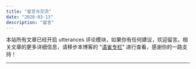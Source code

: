 ```yaml
---
title: "留言与交流"
date: "2020-03-13"
description: "留言"
---
```


本站所有文章已经开启 utterances 评论模块，如果你有任何建议，欢迎留言。相关文章的更多详细信息，请移步本博客的 "[语雀专栏](https://www.yuque.com/shenweiyan)" 进行查看，感谢你的一路支持！


--------
